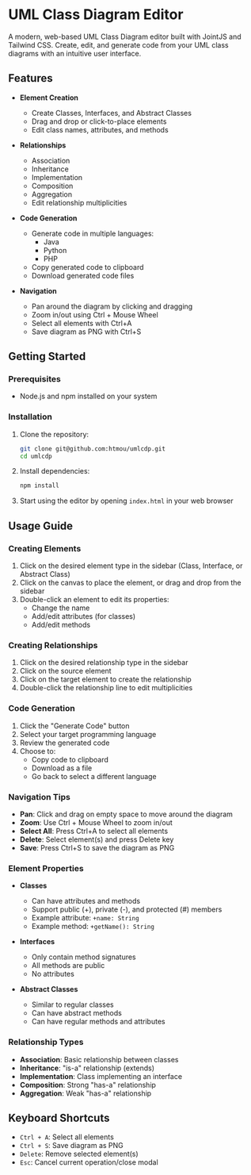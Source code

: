 # UML Class Diagram Editor

A modern, web-based UML Class Diagram editor built with JointJS and Tailwind CSS. Create, edit, and generate code from your UML class diagrams with an intuitive user interface.

## Features

- **Element Creation**
  - Create Classes, Interfaces, and Abstract Classes
  - Drag and drop or click-to-place elements
  - Edit class names, attributes, and methods

- **Relationships**
  - Association
  - Inheritance
  - Implementation
  - Composition
  - Aggregation
  - Edit relationship multiplicities

- **Code Generation**
  - Generate code in multiple languages:
    - Java
    - Python
    - PHP
  - Copy generated code to clipboard
  - Download generated code files

- **Navigation**
  - Pan around the diagram by clicking and dragging
  - Zoom in/out using Ctrl + Mouse Wheel
  - Select all elements with Ctrl+A
  - Save diagram as PNG with Ctrl+S

## Getting Started

### Prerequisites

- Node.js and npm installed on your system

### Installation

1. Clone the repository:
   ```bash
   git clone git@github.com:htmou/umlcdp.git
   cd umlcdp
   ```

2. Install dependencies:
   ```bash
   npm install
   ```

3. Start using the editor by opening `index.html` in your web browser

## Usage Guide

### Creating Elements

1. Click on the desired element type in the sidebar (Class, Interface, or Abstract Class)
2. Click on the canvas to place the element, or drag and drop from the sidebar
3. Double-click an element to edit its properties:
   - Change the name
   - Add/edit attributes (for classes)
   - Add/edit methods

### Creating Relationships

1. Click on the desired relationship type in the sidebar
2. Click on the source element
3. Click on the target element to create the relationship
4. Double-click the relationship line to edit multiplicities

### Code Generation

1. Click the "Generate Code" button
2. Select your target programming language
3. Review the generated code
4. Choose to:
   - Copy code to clipboard
   - Download as a file
   - Go back to select a different language

### Navigation Tips

- **Pan**: Click and drag on empty space to move around the diagram
- **Zoom**: Use Ctrl + Mouse Wheel to zoom in/out
- **Select All**: Press Ctrl+A to select all elements
- **Delete**: Select element(s) and press Delete key
- **Save**: Press Ctrl+S to save the diagram as PNG

### Element Properties

- **Classes**
  - Can have attributes and methods
  - Support public (+), private (-), and protected (#) members
  - Example attribute: `+name: String`
  - Example method: `+getName(): String`

- **Interfaces**
  - Only contain method signatures
  - All methods are public
  - No attributes

- **Abstract Classes**
  - Similar to regular classes
  - Can have abstract methods
  - Can have regular methods and attributes

### Relationship Types

- **Association**: Basic relationship between classes
- **Inheritance**: "is-a" relationship (extends)
- **Implementation**: Class implementing an interface
- **Composition**: Strong "has-a" relationship
- **Aggregation**: Weak "has-a" relationship

## Keyboard Shortcuts

- `Ctrl + A`: Select all elements
- `Ctrl + S`: Save diagram as PNG
- `Delete`: Remove selected element(s)
- `Esc`: Cancel current operation/close modal